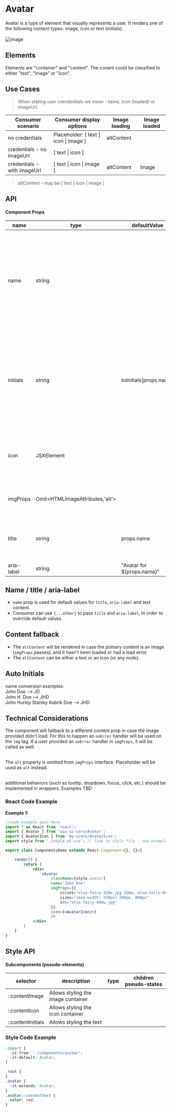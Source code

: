 # Avatar

Avatar is a type of element that visually represents a user. It renders one of the following content types: image, icon or text (initials).
<br><br>
![image](./readme-assets/avatar-types.png)
## Elements

Elements are "container" and "content". The conent could be classified to either "text", "image" or "icon".

## Use Cases
>When stating user crendentials we mean : name, icon (loaded) or imageUrl.

| Consumer scenario | Consumer display options | Image loading | Image loaded |
|-------------------|-------------------|--|--|
| no credentials | Placeholder: [ text \| icon \|  image ] | altContent
| credentials - no imageUrl   | [ text \| icon ] |
| credentials - with imageUrl  | [ text \| icon \|  image ] | altContent | Image |

> altContent - may be [ text | icon |  image ]

## API

#### Component Props

| name     | type                | defaultValue | isRequired | description          |
| -------- | ------------------- | ------------ | ---------- | --------------------------------------------------------------------- |
| name | string |  |  | Usually the user's name. Will be used to generate defaults for: text content, the html `title` attribute and `aria-lable` attribute of the root element. |
| initials | string | toInitials(props.name) | | Text to be rendered as content, usually initials of the name. Also acts as a fallback while the image is loading (in case there is `icon` is undefined) |
| icon | JSXElement | | | Icon content. Also acts as a fallback while the image is loading |
| imgProps | Omit<HTMLImageAttributes,'alt'> |              |            | Image props, in particular image src url |
| title | string | props.name   | | If undefined but `name` exists, then defaults to value of `name`
| aria-label | string | "Avatar for ${props.name}"| | |

## Name / title / aria-label

- `name` prop is used for default values for `title`, `aria-label` and text content.
- Consumer can use `{...other}` to pass `title` and `aria-label`, in order to override default values.


## Content fallback

- The `altContent` will be rendered in case the primary content is an image (`imgProps` passes), and it hasn't been loaded or had a load error.
- The `altContent` can be either a text or an icon (or any node).

## Auto Initials
name conversion examples:
<br/> John Doe --> JD
<br/> John H. Doe --> JHD
<br/> John Hurley Stanley Kubrik Doe --> JHD

## Technical Considerations

The component will fallback to a different content prop in case the image provided didn't load. For this to happen an `onError` handler will be used on the `img` tag. If a user provided an `onError` handler in `imgProps`, it will be called as well.<br>

<br> The `alt` property is omitted from `imgProps` interface. Placeholder will be used as `alt` instead.<br>

<br>additional behaviors (such as tooltip, dropdown, focus, click, etc.) should be implemented in wrappers. Examples TBD

### React Code Example

**Example 1:**

```jsx
//code example goes here
import * as React from 'react';
import { Avatar } from 'wix-ui-core/Avatar';
import { AvatarIcon } from 'my-icons/AvatarIcon';
import style from './style.st.css'; // link to Style file - see examples of style files below

export class ComponentsDemo extends React.Component<{}, {}>{

    render() {
        return (
            <div>
                <Avatar
                    className={style.avatar}
                    name="John Doe"
                    imgProps={{
                        srcset="elva-fairy-320w.jpg 320w, elva-fairy-800w.jpg 800w"
                        sizes="(max-width: 320px) 280px, 800px"
                        src="elva-fairy-800w.jpg"
                    }}
                    icon={<AvatarIcon/>}
                    />
            </div>
        )
    }
}
```

## Style API

#### Subcomponents (pseudo-elements)

| selector          | description                        | type | children pseudo-states |
| ----------------- | ---------------------------------- | ---- | ---------------------- |
| ::contentImage | Allows styling the image container |      |                        |
| ::contentIcon  | Allows styling the icon container  |      |                        |
| ::contentInitials | Allows styling the text         |      |                        |

### Style Code Example

```css
:import {
  -st-from: './components/avatar';
  -st-default: Avatar;
}

.root {
}
.avatar {
  -st-extends: Avatar;
}
.avatar::contentText {
  color: red;
}
```
